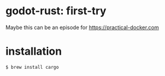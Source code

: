 # godot-rust: first-try
Maybe this can be an episode for https://practical-docker.com

# installation
```
$ brew install cargo
```
